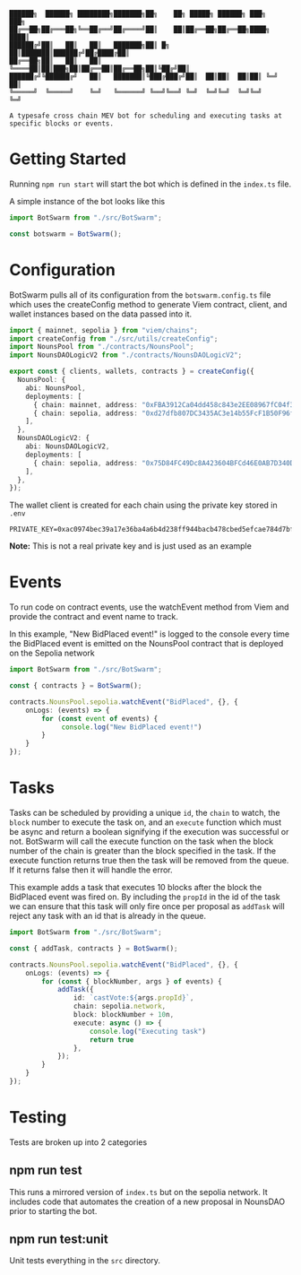 ```
██████╗  ██████╗ ████████╗███████╗██╗    ██╗ █████╗ ██████╗ ███╗   ███╗
██╔══██╗██╔═══██╗╚══██╔══╝██╔════╝██║    ██║██╔══██╗██╔══██╗████╗ ████║
██████╔╝██║   ██║   ██║   ███████╗██║ █╗ ██║███████║██████╔╝██╔████╔██║
██╔══██╗██║   ██║   ██║   ╚════██║██║███╗██║██╔══██║██╔══██╗██║╚██╔╝██║
██████╔╝╚██████╔╝   ██║   ███████║╚███╔███╔╝██║  ██║██║  ██║██║ ╚═╝ ██║
╚═════╝  ╚═════╝    ╚═╝   ╚══════╝ ╚══╝╚══╝ ╚═╝  ╚═╝╚═╝  ╚═╝╚═╝     ╚═╝

A typesafe cross chain MEV bot for scheduling and executing tasks at specific blocks or events.
```

# Getting Started

Running `npm run start` will start the bot which is defined in the `index.ts` file.

A simple instance of the bot looks like this

```typescript
import BotSwarm from "./src/BotSwarm";

const botswarm = BotSwarm();
```

# Configuration

BotSwarm pulls all of its configuration from the `botswarm.config.ts` file which uses the createConfig method to generate Viem contract, client, and wallet instances based on the data passed into it.

```typescript
import { mainnet, sepolia } from "viem/chains";
import createConfig from "./src/utils/createConfig";
import NounsPool from "./contracts/NounsPool";
import NounsDAOLogicV2 from "./contracts/NounsDAOLogicV2";

export const { clients, wallets, contracts } = createConfig({
  NounsPool: {
    abi: NounsPool,
    deployments: [
      { chain: mainnet, address: "0xFBA3912Ca04dd458c843e2EE08967fC04f3579c2" },
      { chain: sepolia, address: "0xd27dfb807DC3435AC3e14b55FcF1B50F96fF769a" },
    ],
  },
  NounsDAOLogicV2: {
    abi: NounsDAOLogicV2,
    deployments: [
      { chain: sepolia, address: "0x75D84FC49Dc8A423604BFCd46E0AB7D340D5ea38" },
    ],
  },
});
```

The wallet client is created for each chain using the private key stored in `.env`

```env
PRIVATE_KEY=0xac0974bec39a17e36ba4a6b4d238ff944bacb478cbed5efcae784d7bf4f2ff80
```
**Note:** This is not a real private key and is just used as an example

# Events

To run code on contract events, use the watchEvent method from Viem and provide the contract and event name to track.

In this example, "New BidPlaced event!" is logged to the console every time the BidPlaced event is emitted on the NounsPool contract that is deployed on the Sepolia network

```typescript
import BotSwarm from "./src/BotSwarm";

const { contracts } = BotSwarm();

contracts.NounsPool.sepolia.watchEvent("BidPlaced", {}, {
    onLogs: (events) => {
        for (const event of events) {
             console.log("New BidPlaced event!")
        }
    }
});
```

# Tasks

Tasks can be scheduled by providing a unique `id`, the `chain` to watch, the `block` number to execute the task on, and an `execute` function which must be async and return a boolean signifying if the execution was successful or not. BotSwarm will call the execute function on the task when the block number of the chain is greater than the block specified in the task. If the execute function returns true then the task will be removed from the queue. If it returns false then it will handle the error.

This example adds a task that executes 10 blocks after the block the BidPlaced event was fired on. By including the `propId` in the id of the task we can ensure that this task will only fire once per proposal as `addTask` will reject any task with an id that is already in the queue.

```typescript
import BotSwarm from "./src/BotSwarm";

const { addTask, contracts } = BotSwarm();

contracts.NounsPool.sepolia.watchEvent("BidPlaced", {}, {
    onLogs: (events) => {
        for (const { blockNumber, args } of events) {
            addTask({
                id: `castVote:${args.propId}`,
                chain: sepolia.network,
                block: blockNumber + 10n,
                execute: async () => {
                    console.log("Executing task")
                    return true
                },
            });
        }
    }
});
```

# Testing

Tests are broken up into 2 categories

## npm run test

This runs a mirrored version of `index.ts` but on the sepolia network. It includes code that automates the creation of a new proposal in NounsDAO prior to starting the bot.

## npm run test:unit

Unit tests everything in the `src` directory.